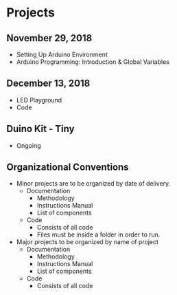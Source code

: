 # Projects 
## November 29, 2018
- Setting Up Arduino Environment
- Arduino Programming: Introduction & Global Variables 
## December 13, 2018 
- LED Playground 
- Code
## Duino Kit - Tiny 
- Ongoing 
## Organizational Conventions
- Minor projects are to be organized by date of delivery. 
  * Documentation
    - Methodology
    - Instructions Manual 
    - List of components 
  * Code  
    - Consists of all code 
    - Files must be inside a folder in order to run. 
- Major projects to be organized by name of project 
  * Documentation
    - Methodology
    - Instructions Manual 
    - List of components 
  * Code  
    - Consists of all code  

